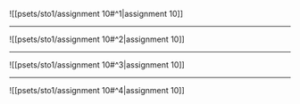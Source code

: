 ![[psets/sto1/assignment 10#^1|assignment 10]]

---

![[psets/sto1/assignment 10#^2|assignment 10]]

---

![[psets/sto1/assignment 10#^3|assignment 10]]

---

![[psets/sto1/assignment 10#^4|assignment 10]]
